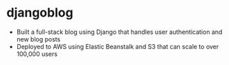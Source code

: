 # djangoblog
- Built a full-stack blog using Django that handles user authentication and new blog posts
- Deployed to AWS using Elastic Beanstalk and S3 that can scale to over 100,000 users
